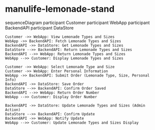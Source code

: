 # manulife-lemonade-stand


sequenceDiagram
    participant Customer
    participant WebApp
    participant BackendAPI
    participant DataStore

    Customer ->> WebApp: View Lemonade Types and Sizes
    WebApp ->> BackendAPI: Fetch Lemonade Types and Sizes
    BackendAPI ->> DataStore: Get Lemonade Types and Sizes
    DataStore -->> BackendAPI: Return Lemonade Types and Sizes
    BackendAPI -->> WebApp: Return Lemonade Types and Sizes
    WebApp -->> Customer: Display Lemonade Types and Sizes

    Customer ->> WebApp: Select Lemonade Type and Size
    Customer ->> WebApp: Enter Personal Information
    WebApp ->> BackendAPI: Submit Order (Lemonade Type, Size, Personal Info)
    BackendAPI ->> DataStore: Save Order
    DataStore -->> BackendAPI: Confirm Order Saved
    BackendAPI -->> WebApp: Return Order Number
    WebApp -->> Customer: Display Order Number

    BackendAPI ->> DataStore: Update Lemonade Types and Sizes (Admin Action)
    DataStore -->> BackendAPI: Confirm Update
    BackendAPI ->> WebApp: Notify Update
    WebApp -->> Customer: Update Lemonade Types and Sizes Display

